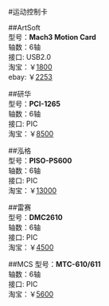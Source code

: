 #运动控制卡


##ArtSoft   
型号：**Mach3 Motion Card**   
轴数：6轴    
接口: USB2.0  
淘宝：￥[1800](http://item.taobao.com/item.htm?spm=a230r.1.14.26.CXZ0aK&id=20699911698&ns=1&abbucket=16&_u=ffdpsdu890e#detail)   
ebay: ￥[2253](http://www.ebay.com/itm/6-Axis-Motion-Control-Card-USB2-0-Interface-CNC-MACH3-USB-Card-XHC-MK6-/181546780668?pt=LH_DefaultDomain_0&hash=item2a450807fc) 


##研华   
型号：**PCI-1265**     
轴数：6轴  
接口: PIC    
淘宝：￥[8500](http://item.taobao.com/item.htm?spm=a230r.1.14.187.ntSmHq&id=43778157912&ns=1&abbucket=6#detail)   


##泓格   
型号：**PISO-PS600**     
轴数：6轴  
接口: PIC  
淘宝：￥[13000](http://item.taobao.com/item.htm?spm=a230r.1.14.177.ntSmHq&id=10457301900&ns=1&abbucket=6#detail)   

##雷赛  
型号：**DMC2610**   
轴数：6轴  
接口: PIC  
淘宝：￥[4500](http://item.taobao.com/item.htm?spm=a230r.1.14.71.ntSmHq&id=39009302197&ns=1&abbucket=6#detail)   


##MCS
型号：**MTC-610/611**   
轴数：6轴  
接口: PIC  
淘宝：￥[5600](http://item.taobao.com/item.htm?spm=a230r.1.14.182.ntSmHq&id=36440724102&ns=1&abbucket=6#detail)   
